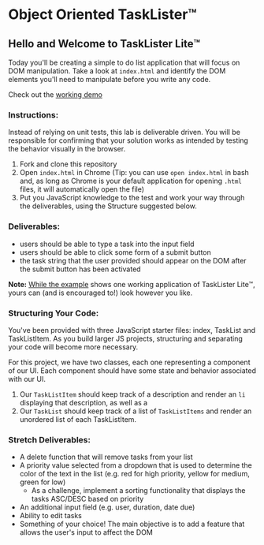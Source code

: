 # Object Oriented TaskLister™️

## Hello and Welcome to TaskLister Lite™️

Today you'll be creating a simple to do list application that will focus on DOM manipulation. Take a look at `index.html` and identify the DOM elements you'll need to manipulate before you write any code.

Check out the [working demo][example]


### Instructions:

Instead of relying on unit tests, this lab is deliverable driven. You will be responsible for confirming that your solution works as intended by testing the behavior visually in the browser.

1. Fork and clone this repository
2. Open `index.html` in Chrome (Tip: you can use `open index.html` in bash and, as long as Chrome is your default application for opening `.html` files, it will automatically open the file)
3. Put you JavaScript knowledge to the test and work your way through the deliverables, using the Structure suggested below.

### Deliverables:

- users should be able to type a task into the input field
- users should be able to click some form of a submit button
- the task string that the user provided should appear on the DOM after the submit button has been activated

**Note:** [While the example][example] shows one working application of TaskLister Lite™️, yours can (and is encouraged to!) look however you like.


### Structuring Your Code:

You've been provided with three JavaScript starter files: index, TaskList and TaskListItem. As you build larger JS projects, structuring and separating your code will become more necessary.

For this project, we have two classes, each one representing a component of our UI. Each component should have some state and behavior associated with our UI.

1. Our `TaskListItem` should keep track of a description and render an `li` displaying that description, as well as a
2. Our `TaskList` should keep track of a list of `TaskListItems` and render an unordered list of each TaskListItem.


### Stretch Deliverables:

- A delete function that will remove tasks from your list
- A priority value selected from a dropdown that is used to determine the color of the text in the list (e.g. red for high priority, yellow for medium, green for low)
  - As a challenge, implement a sorting functionality that displays the tasks ASC/DESC based on priority
- An additional input field (e.g. user, duration, date due)
- Ability to edit tasks
- Something of your choice! The main objective is to add a feature that allows the user's input to affect the DOM

[example]: https://learn-co-curriculum.github.io/js-task-lister-lite/
